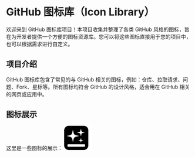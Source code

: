 # GitHub 图标库（Icon Library）

欢迎来到 GitHub 图标库项目！本项目收集并整理了各类 GitHub 风格的图标，旨在为开发者提供一个方便的图标资源库。您可以将这些图标直接用于您的项目中，也可以根据需求进行自定义。


## 项目介绍

GitHub 图标库包含了常见的与 GitHub 相关的图标，例如：仓库、拉取请求、问题、Fork、星标等。所有图标均符合 GitHub 的设计风格，适合用在 GitHub 相关的网页或应用中。

## 图标展示

这里是一些图标的展示：
![image](https://github.com/ioooo0o/icon/blob/main/Color/genspark.png)
